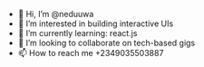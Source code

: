 - 👋 Hi, I’m @neduuwa
- 👀 I’m interested in building interactive UIs
- 🌱 I’m currently learning: react.js
- 💞️ I’m looking to collaborate on tech-based gigs
- 📫 How to reach me +2349035503887

<!---
themankned/themankned is a ✨ special ✨ repository because its `README.md` (this file) appears on your GitHub profile.
You can click the Preview link to take a look at your changes.
--->
